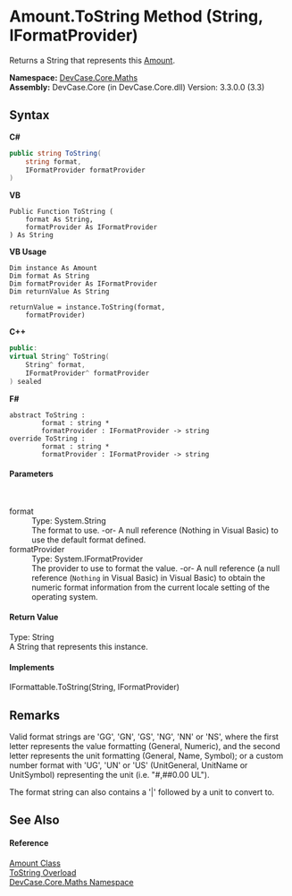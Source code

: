 # Amount.ToString Method (String, IFormatProvider)
 

Returns a String that represents this <a href="T_DevCase_Core_Maths_Amount">Amount</a>.

**Namespace:**&nbsp;<a href="N_DevCase_Core_Maths">DevCase.Core.Maths</a><br />**Assembly:**&nbsp;DevCase.Core (in DevCase.Core.dll) Version: 3.3.0.0 (3.3)

## Syntax

**C#**<br />
``` C#
public string ToString(
	string format,
	IFormatProvider formatProvider
)
```

**VB**<br />
``` VB
Public Function ToString ( 
	format As String,
	formatProvider As IFormatProvider
) As String
```

**VB Usage**<br />
``` VB Usage
Dim instance As Amount
Dim format As String
Dim formatProvider As IFormatProvider
Dim returnValue As String

returnValue = instance.ToString(format, 
	formatProvider)
```

**C++**<br />
``` C++
public:
virtual String^ ToString(
	String^ format, 
	IFormatProvider^ formatProvider
) sealed
```

**F#**<br />
``` F#
abstract ToString : 
        format : string * 
        formatProvider : IFormatProvider -> string 
override ToString : 
        format : string * 
        formatProvider : IFormatProvider -> string 
```


#### Parameters
&nbsp;<dl><dt>format</dt><dd>Type: System.String<br />The format to use. -or- A null reference (Nothing in Visual Basic) to use the default format defined.</dd><dt>formatProvider</dt><dd>Type: System.IFormatProvider<br />The provider to use to format the value. -or- A null reference (a null reference (`Nothing` in Visual Basic) in Visual Basic) to obtain the numeric format information from the current locale setting of the operating system.</dd></dl>

#### Return Value
Type: String<br />A String that represents this instance.

#### Implements
IFormattable.ToString(String, IFormatProvider)<br />

## Remarks
Valid format strings are 'GG', 'GN', 'GS', 'NG', 'NN' or 'NS', where the first letter represents the value formatting (General, Numeric), and the second letter represents the unit formatting (General, Name, Symbol); or a custom number format with 'UG', 'UN' or 'US' (UnitGeneral, UnitName or UnitSymbol) representing the unit (i.e. "#,##0.00 UL"). 

 The format string can also contains a '|' followed by a unit to convert to.

## See Also


#### Reference
<a href="T_DevCase_Core_Maths_Amount">Amount Class</a><br /><a href="Overload_DevCase_Core_Maths_Amount_ToString">ToString Overload</a><br /><a href="N_DevCase_Core_Maths">DevCase.Core.Maths Namespace</a><br />